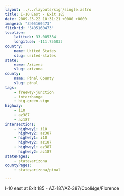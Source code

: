 ```yaml
---
layout: ../../layouts/sign/single.astro
title: I-10 East - Exit 185
date: 2009-03-22 10:31:21 +0000 +0000
imageid: "3405160473"
flickrid: "3405160473"
location:
    latitude: 33.005334
    longitude: -111.755032
country:
    name: United States
    slug: united-states
state:
    name: Arizona
    slug: arizona
county:
    name: Pinal County
    slug: pinal
tags:
    - freeway-junction
    - interchange
    - big-green-sign
highway:
    - i10
    - az387
    - az187
intersections:
    - highway1: i10
      highway2: az387
    - highway1: i10
      highway2: az187
    - highway1: az387
      highway2: az187
statePages:
    - state/arizona
countyPages:
    - state/arizona/pinal

---
```

I-10 east at Exit 185 - AZ-187/AZ-387/Coolidge/Florence